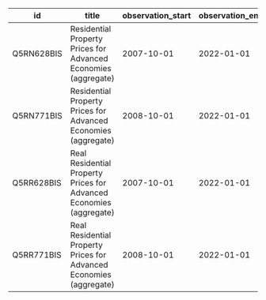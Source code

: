 | id         | title                                                               | observation_start   | observation_end   |
|------------|---------------------------------------------------------------------|---------------------|-------------------|
| Q5RN628BIS | Residential Property Prices for Advanced Economies (aggregate)      | 2007-10-01          | 2022-01-01        |
| Q5RN771BIS | Residential Property Prices for Advanced Economies (aggregate)      | 2008-10-01          | 2022-01-01        |
| Q5RR628BIS | Real Residential Property Prices for Advanced Economies (aggregate) | 2007-10-01          | 2022-01-01        |
| Q5RR771BIS | Real Residential Property Prices for Advanced Economies (aggregate) | 2008-10-01          | 2022-01-01        |